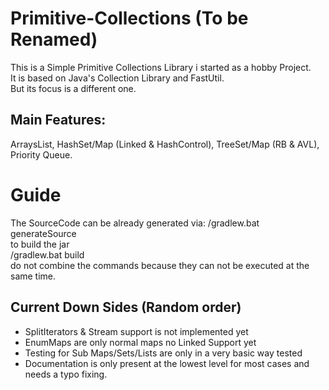 # Primitive-Collections (To be Renamed)

This is a Simple Primitive Collections Library i started as a hobby Project.     
It is based on Java's Collection Library and FastUtil.     
But its focus is a different one.     

## Main Features:     
ArraysList, HashSet/Map (Linked & HashControl), TreeSet/Map (RB & AVL), Priority Queue.     


# Guide

The SourceCode can be already generated via: 
/gradlew.bat generateSource      
to build the jar     
/gradlew.bat build    
do not combine the commands because they can not be executed at the same time.    

## Current Down Sides (Random order)
- SplitIterators & Stream support is not implemented yet
- EnumMaps are only normal maps no Linked Support yet
- Testing for Sub Maps/Sets/Lists are only in a very basic way tested
- Documentation is only present at the lowest level for most cases and needs a typo fixing.